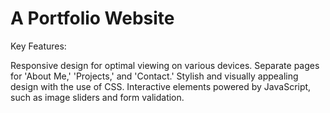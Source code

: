 # A Portfolio Website
Key Features:

Responsive design for optimal viewing on various devices.
Separate pages for 'About Me,' 'Projects,' and 'Contact.'
Stylish and visually appealing design with the use of CSS.
Interactive elements powered by JavaScript, such as image sliders and form validation.
